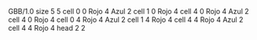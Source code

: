 <gs-board> GBB/1.0
size 5 5
cell 0 0 Rojo 4 Azul 2
cell 1 0 Rojo 4
cell 4 0 Rojo 4 Azul 2
cell 4 0 Rojo 4
cell 0 4 Rojo 4 Azul 2
cell 1 4 Rojo 4
cell 4 4 Rojo 4 Azul 2
cell 4 4 Rojo 4
head 2 2
 </gs-board>